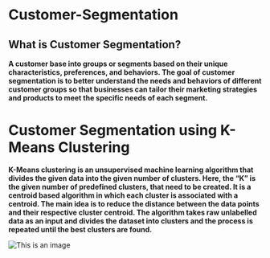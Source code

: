 # Customer-Segmentation

## What is Customer Segmentation?
**A customer base into groups or segments based on their unique characteristics, preferences, and behaviors. The goal of customer segmentation is to better understand the needs and behaviors of different customer groups so that businesses can tailor their marketing strategies and products to meet the specific needs of each segment.**


# Customer Segmentation using K-Means Clustering

**K-Means clustering is an unsupervised machine learning algorithm that divides the given data into the given number of clusters. Here, the “K” is the given number of predefined clusters, that need to be created.
 It is a centroid based algorithm in which each cluster is associated with a centroid. The main idea is to reduce the distance between the data points and their respective cluster centroid.
 The algorithm takes raw unlabelled data as an input and divides the dataset into clusters and the process is repeated until the best clusters are found.**
 
 
 ![This is an image](https://user-images.githubusercontent.com/76395229/107938704-0a0f2e80-6f86-11eb-8dec-0e5c1261ab86.png)
